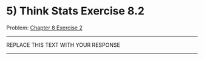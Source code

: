 # 5) Think Stats Exercise 8.2

Problem: [Chapter 8 Exercise 2](http://greenteapress.com/thinkstats2/html/thinkstats2009.html#toc77)

---

REPLACE THIS TEXT WITH YOUR RESPONSE

---